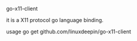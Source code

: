 go-x11-client

it is a X11 protocol go language binding.

usage
go get github.com/linuxdeepin/go-x11-client

